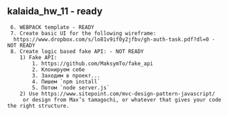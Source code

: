 kalaida_hw_11 - ready
-
     6. WEBPACK template - READY
     7. Create basic UI for the following wireframe:
      https://www.dropbox.com/s/lo81v9if0y2jfbv/gh-auth-task.pdf?dl=0 - NOT READY
     8. Create logic based fake API: - NOT READY
        1) Fake API:
            1. https://github.com/MaksymTo/fake_api
            2. Клонируем себе
            3. Заходим в проект...
            4. Пишем `npm install`
            5. Потом `node server.js`
        2) Use https://www.sitepoint.com/mvc-design-pattern-javascript/
         or design from Max’s tamagochi, or whatever that gives your code the right structure.